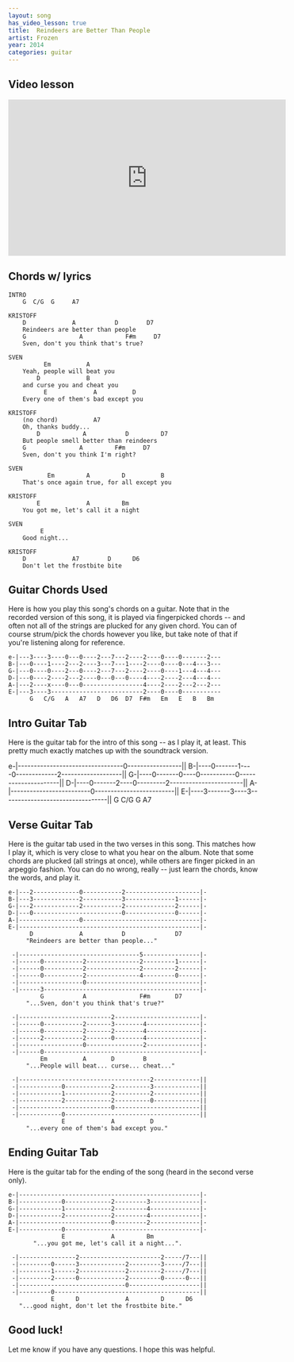 ```yaml
---
layout: song
has_video_lesson: true
title:  Reindeers are Better Than People
artist: Frozen
year: 2014
categories: guitar
---
```


## Video lesson

<iframe width="560" height="315" src="https://www.youtube.com/embed/gpHCFXuplxY" frameborder="0" allowfullscreen></iframe>

## Chords w/ lyrics

    INTRO
        G  C/G  G     A7

    KRISTOFF
        D             A           D        D7
        Reindeers are better than people
        G               A            F#m     D7
        Sven, don't you think that's true?

    SVEN
              Em          A
        Yeah, people will beat you
            D             B
        and curse you and cheat you
              E             A          D
        Every one of them's bad except you

    KRISTOFF
        (no chord)          A7
        Oh, thanks buddy...
            D            A           D         D7
        But people smell better than reindeers
        G               A         F#m     D7
        Sven, don't you think I'm right?

    SVEN
               Em         A         D          B
        That's once again true, for all except you

    KRISTOFF
            E             A         Bm
        You got me, let's call it a night

    SVEN
             E        
        Good night...

    KRISTOFF
        D             A7        D      D6
        Don't let the frostbite bite

## Guitar Chords Used

Here is how you play this song's chords on a guitar. Note that in the recorded version of this song, it is played via fingerpicked chords -- and often not all of the strings are plucked for any given chord. You can of course strum/pick the chords however you like, but take note of that if you're listening along for reference.

    e-|---3----3----0---0----2---7---2----2----0----0-------2---
    B-|---0----1----2---2----3---7---1----2----0----0---4---3---
    G-|---0----0----2---0----2---7---2----2----0----1---4---4---
    D-|---0----2----2---2----0---0---0----4----2----2---4---4---
    A-|---2----x----0---0-----------------4----2----2---2---2---
    E-|---3----3--------------------------2----0----0-----------
          G   C/G   A   A7   D   D6  D7  F#m   Em   E   B   Bm

## Intro Guitar Tab

Here is the guitar tab for the intro of this song -- as I play it, at least. This pretty much exactly matches up with the soundtrack version.

e-|---------------------------------0-----------------||
B-|----0-------1----0-------------2-------------------||
G-|----0-------0----0-----------0---------------------||
D-|----0-------2----0---------2-----------------------||
A-|-------------------------0-------------------------||
E-|----3-------3----3---------------------------------||
       G      C/G   G       A7

## Verse Guitar Tab

Here is the guitar tab used in the two verses in this song. This matches how I play it, which is very close to what you hear on the album. Note that some chords are plucked (all strings at once), while others are finger picked in an arpeggio fashion. You can do no wrong, really -- just learn the chords, know the words, and play it.

    e-|---2-------------0-----------2---------------------|-
    B-|---3-------------2-----------3--------------1------|-
    G-|---2-------------2-----------2--------------2------|-
    D-|---0-------------------------0--------------0------|-
    A-|-----------------0---------------------------------|-
    E-|---------------------------------------------------|-
          D             A           D              D7
         "Reindeers are better than people..."

     -|----------------------------------5----------------|-
     -|------0-----------2---------------2---------1------|-
     -|------0-----------2---------------2---------2------|-
     -|------0-----------2---------------4---------0------|-
     -|------------------0--------------------------------|-
     -|------3--------------------------------------------|-
             G           A               F#m       D7
         "...Sven, don't you think that's true?"

     -|--------------------------2------------------------|-
     -|------0-----------2-------3--------4---------------|-
     -|------0-----------2-------2--------4---------------|-
     -|------2-----------2-------0--------4---------------|-
     -|------------------0----------------2---------------|-
     -|------0--------------------------------------------|-
             Em          A       D        B
         "...People will beat... curse... cheat..."

     -|-------------------------------------2-------------||
     -|------------0-------------2----------3-------------||
     -|------------1-------------2----------2-------------||
     -|------------2-------------2----------0-------------||
     -|--------------------------0------------------------||
     -|------------0--------------------------------------||
                   E             A          D
         "...every one of them's bad except you."

## Ending Guitar Tab

Here is the guitar tab for the ending of the song (heard in the second verse only).

    e-|---------------------------------------------------|-
    B-|------------0-------------2---------3--------------|-
    G-|------------1-------------2---------4--------------|-
    D-|------------2-------------2---------4--------------|-
    A-|--------------------------0---------2--------------|-
    E-|------------0--------------------------------------|-
                   E             A         Bm
           "...you got me, let's call it a night...".

     -|----------------2-----------------------2-----/7---||
     -|---------0------3-------------2---------3-----/7---||
     -|---------1------2-------------2---------2-----/7---||
     -|---------2------0-------------2---------0------0---||
     -|------------------------------0--------------------||
     -|---------0-----------------------------------------||
                E      D             A         D      D6
       "...good night, don't let the frostbite bite."

## Good luck!

Let me know if you have any questions. I hope this was helpful.
